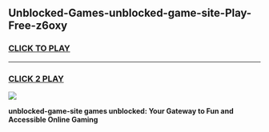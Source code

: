 
## Unblocked-Games-unblocked-game-site-Play-Free-z6oxy
<h3>
<a href="https://premium76.site?title=unblocked-game-site&ref=23A">CLICK TO PLAY</a></h3>
<hr>

<h3>
<a href="https://premium76.site?title=unblocked-game-site&ref=23A">CLICK 2 PLAY</a>
  
</h3>

<a href="https://premium76.site?title=unblocked-game-site&ref=23A"><img src="https://clearcache.store/games.png"></a>


**unblocked-game-site games unblocked: Your Gateway to Fun and Accessible Online Gaming**
